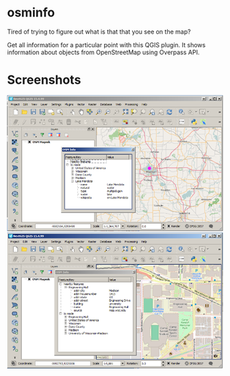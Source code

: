 # osminfo
Tired of trying to figure out what is that that you see on the map? 

Get all information for a particular point with this QGIS plugin. It shows information about objects from OpenStreetMap using Overpass API.

# Screenshots
![Example1](/img/example1.png)
![Example2](/img/example2.png)
